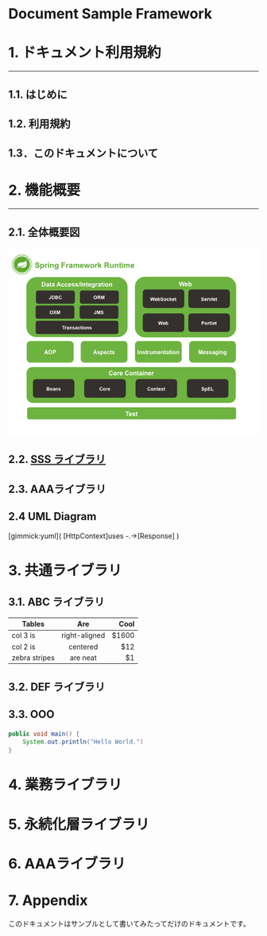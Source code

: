 # Document Sample Framework

# 1. ドキュメント利用規約
----
## 1.1. はじめに
## 1.2. 利用規約
## 1.3．このドキュメントについて


# 2. 機能概要
------
## 2.1. 全体概要図

![overview](image/overview.png)
## 2.2. [SSS ライブラリ](mdwiki.html#SSSlib.md)
## 2.3. AAAライブラリ
## 2.4 UML Diagram
[gimmick:yuml]( [HttpContext]uses -.->[Response] )

# 3. 共通ライブラリ
## 3.1. ABC ライブラリ

| Tables        | Are           | Cool  |
| ------------- |:-------------:| -----:|
| col 3 is      | right-aligned | $1600 |
| col 2 is      | centered      |   $12 |
| zebra stripes | are neat      |    $1 |

## 3.2. DEF ライブラリ
## 3.3. OOO
``` java
public void main() {
    System.out.println("Hello World.")
}
```

# 4. 業務ライブラリ
# 5. 永続化層ライブラリ
# 6. AAAライブラリ
# 7. Appendix

このドキュメントはサンプルとして書いてみたってだけのドキュメントです。
